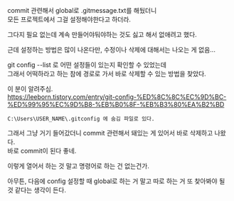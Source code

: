 commit 관련해서 global로 .gitmessage.txt를 해뒀더니   
모든 프로젝트에서 그걸 설정해야한다고 하더라.

그다지 필요 없는데 계속 만들어야둬야하는 것도 싫고 해서 없애려고 했다.

근데 설정하는 방법은 많이 나온다만, 수정이나 삭제에 대해서는 나오는 게 없음...

git config --list 로 어떤 설정들이 있는지 확인할 수 있었는데    
그래서 어떡하라고 하는 참에 경로로 가서 바로 삭제할 수 있는 방법을 찾았다.

이 분이 알려주심.   
https://leeborn.tistory.com/entry/git-config-%ED%8C%8C%EC%9D%BC-%ED%99%95%EC%9D%B8-%EB%B0%8F-%EB%B3%80%EA%B2%BD

`C:\Users\USER_NAME\.gitconfig 에 숨김 파일로 있다.`

그래서 그냥 거기 들어갔더니 commit 관련해서 돼있는 게 있어서 바로 삭제하고 나왔다.   
바로 commit이 된다 좋네.

이렇게 열어서 하는 것 말고 명령어로 하는 건 없는건가.

아무튼, 다음에 config 설정할 때 global로 하는 거 말고 따로 하는 거 또 찾아봐야 될 것 같다는 생각이 든다.
